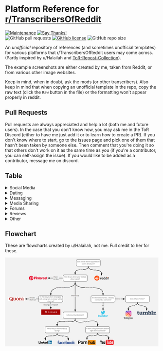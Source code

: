 # Platform Reference for [r/TranscribersOfReddit](https://www.reddit.com/r/TranscribersOfReddit/wiki/index)

[![Maintenance](https://img.shields.io/badge/Maintained%3F-yes-green.svg)](https://GitHub.com/TheodoreHua/ToR-Platform-Chart/graphs/commit-activity)
[![Say Thanks!](https://img.shields.io/badge/Say%20Thanks-!-1EAEDB.svg)](https://saythanks.io/to/theodorehuadev@gmail.com)  
![GitHub pull requests](https://img.shields.io/github/issues-pr/TheodoreHua/ToR-Platform-Chart)
[![GitHub license](https://img.shields.io/github/license/TheodoreHua/ToR-Platform-Chart)](https://github.com/TheodoreHua/ToR-Platform-Chart/blob/master/LICENSE)
![GitHub repo size](https://img.shields.io/github/repo-size/TheodoreHua/ToR-Platform-Chart)

An *unofficial* repository of references (and sometimes unofficial templates) for various platforms that r/TranscribersOfReddit users may come across. (Partly inspired by u/Halailah and [ToR-Repost-Collection](https://github.com/codingJWilliams/ToR-Repost-Collection)).

The example screenshots are either created by me, taken from Reddit, or from various other image websites.

Keep in mind, when in doubt, ask the mods (or other transcribers). Also keep in mind that when copying an unofficial template in the repo, copy the raw text (click the `Raw` button in the file) or the formatting won't appear properly in reddit.

## Pull Requests

Pull requests are always appreciated and help a lot (both me and future users). In the case that you don't know how, you may ask me in the ToR Discord (either to have me just add it or to learn how to create a PR). If you don't know where to start, go to the issues page and pick one of them that hasn't been taken by someone else. Then comment that you're doing it so that others don't work on it as the same time as you (if you're a contributor, you can self-assign the issue). If you would like to be added as a contributor, message me on discord.

## Table

<details><summary>Social Media</summary>

| Screenshot | Platform Name | Identifying Features | Template |
|------------|---------------|----------------------|------------------------------|
| ![Facebook](res/facebook/postcomment.png) | Facebook | Privacy Symbol (Black & White Globe, 2 People, Lock).<br/><br/>Like Button (Thumbs Up Outline on New). | [Official Template](https://www.reddit.com/r/TranscribersOfReddit/wiki/formats/images/facebook)
| Post<br/>![Twitter Post](res/twitter/post.jpg)<br/><br/>Reply/Comment<br/>![Twitter Reply](res/twitter/comment_reply.jpg)| Twitter | Bolded name to the right of a profile picture and a mention (@username) underneath that. | [Official Template](https://www.reddit.com/r/TranscribersOfReddit/wiki/formats/images/twitter)
| Post<br/>![Instagram Post](res/instagram/post.png)<br/><br/>Stories<br/>![Instagram Stories](res/instagram/stories.png) | Instagram | Image/Post on the left, username in the topright with `Follow` beside it. Triangle paper airplane design pointing towards the topleft near the message/comment bar. | [Unofficial Template](res/instagram/templates)
| Profile<br/>![Linkedin Profile](res/linkedin/profile.png)<br/><br/>Post<br/>![Post](res/linkedin/post.jpg) | LinkedIn|All linkedin posts, and profiles, have usernames, and profile pictures. The most important characteristic is that all linkedin profiles have their position under their name. Every post has reactions, similar to facebook (see bottom of image 3), but with different icons (a lightbulb for example). Most job adverts are in linkedin. If you see the word "Connections", it is Linkedin. | [Unofficial Template](res/linkedin/templates)
| Post<br/>![Mastodon Post](res/mastodon/post.png)<br/><br/>Comment<br/>![Mastodon Comment](res/mastodon/post_comment.png) | Mastodon | Like twitter except the mention is formatted in `@username@domain`. The domain varies as there are different Mastodon instances. The date, privacy (globe, lock, etc), boosts (equivalent to retweet), and stars are located under the post. Generally the buttons are in the order reply, boost, star, bookmark, more. | [Unofficial Template](res/mastodon/templates)
| Notes<br/>![Tumblr Notes](res/tumblr/notes.jpg)<br/><br/>Non-Notes<br/>![Tumblr](res/tumblr/post_comment.jpg) | Tumblr | A square profile picture followed by a bolded name and sometimes a blue `follow` button. Multiple comments/posts/notes (whatever they're called) are separated by a line. Sometimes you can see the text `X notes` under it, that's usually a telltale sign of a tumblr post. | [Official Template](https://www.reddit.com/r/TranscribersOfReddit/wiki/formats/images/socialmedia#wiki_tumblr)
| Post<br/>![Post](res/parler/post.png)<br/><br/>Comment<br/>![Comment](res/parler/comment.png) | Parler | For posts, profile picture on the left and a bold profile name on the right of the profile picture. Under the profile name is a handle, to the right of the profile name is the date/time. Under the text body is a minimalistic comment, downvote, and upvote icon. There is a number next to the upvote arrow. Then to the bottom right of the post there is a square with arrows on opposite corners, the top right has a downward facing arrow.<br/><br/>Comments are in the same format except they are slightly indented and missing the date stamp next to the name.| [Unofficial Template](res/parler/templates)

</details>

<details><summary>Dating</summary>

| Screenshot | Platform Name | Identifying Features | Template |
|------------|---------------|----------------------|------------------------------|
| Profile<br/>![Tinder Profile](res/tinder/profile.jpg)<br/><br/>Messages<br/>![Tinder Message](res/tinder/messages.jpg) | Tinder | For profiles:<br/>Large profile picture at the top, bold name, to the right of the name is their age, under the name is a distance. After that is a line break, after the line break is their bio.<br/><br/>For messages:<br/>Pink-reddish left arrow on the left of the header, followed by a small picture and name, to the right of the header is a report flag. | [Unofficial Template](res/tinder/templates)

</details>

<details><summary>Messaging</summary>

| Screenshot | Platform Name | Identifying Features | Template |
|------------|---------------|----------------------|------------------------------|
| ![Discord](res/discord/messages.png) | Discord | Username followed by date stamp, generally with a grey-ish background. <br /><br /> <details><summary>Click to reveal text (Controversy Warning)</summary><br />Unless they're one of those people who uses light theme, in which case, same thing except your eyes are now burned out</details> | [Unofficial Template](res/discord/template.md)
| ![Steam Chat](res/steam/messages.jpg) | Steam Chat | Small profile picture with blue line on the right of it followed by a username followed by a timestamp. An icon with a plus arrow and person is located in the top right of the chat window. The person the user is chatting with is shown in a tab list at the top of the window. Under that is the message body. | [Unofficial Template](res/steam/templates/messages.md)

</details>

<details><summary>Media Sharing</summary>

| Screenshot | Platform Name | Identifying Features | Template |
|------------|---------------|----------------------|------------------------------|
| Post and Comments<br/>![Youtube Post](res/youtube/post_comments.jpeg)<br/><br/>Comments<br/>![Youtube](res/youtube/comment.png) | Youtube | Most posts are uploaded to reddit with comments, which have either Black or White Background. Every comment has a profile picture and a username. There are like/dislike buttons. The number of points the comment has is displayed between this buttons.  |  [Unofficial Template](res/youtube/templates)
| ![TikTok](res/tiktok/post_comment.jpg) | TikTok | Extremely similar to Instagram except there's a number under the heart icon. If something has been `liked by the creator` then it says that underneath it. It has the time a comment was posted after the comment text. | [Unofficial Template](res/tiktok/templates)
| ![Pinterest](res/pinterest/post.png) | Pinterest | Image or Video on the left, 3 dots and an upload symbol on the right with a large red `Save` button. Link to the image with only th domain is directly under that, followed by a description. On the bottom there's a profile picture followed by `User saved to Topic/Collection` (or whatever it's called). | [Unofficial Template](res/pinterest/templates)
| Streaming and Chat<br/>![Streaming and Chat](res/twitch/twitch_streaming.png)</br><br/>Close Up of the chat<br/>![closeup](res/twitch/twitch_chat.png) | Twitch | There are multiple ways to recognize twitch. The easiest one is looking at the chat. There are people with different colours, and badges before their name. If one of them is a crown, that is twitch. If you see badges, probably is also twitch. In the top right we can see some presents. At the bottom we can see the streamer, with 2 options: Follow (in purple) and Subscribe (in grey). The title of the streaming is just below the streamer name. It is usually in a really dark grey. | [Unofficial Template](res/twitch/templates)

</details>

<details><summary>Forums</summary>

| Screenshot | Platform Name | Identifying Features | Template |
|------------|---------------|----------------------|------------------------------|
| New Reddit<br/>![New Reddit](res/reddit/newpost.png)<br/><br/>Old Reddit<br/>![Old Reddit](res/reddit/oldpost.png)<br/><br/>New Reddit Comments<br/>![New Reddit](res/reddit/newcomment.png)<br/><br/>Old Reddit Comments<br/>![Old Reddit](res/reddit/oldcomment.png) | Reddit | Upvote & Downvote Arrows, some subs use custom CSS and some screenshots are from mobile apps but they're usually pretty similar and can be easily identified. <br /><br /> <details><summary>Click to reveal text (for dramatic effect)</summary><br />Also you should know this, it's called TranscribersOf**Reddit**</details> | [Official Template](https://www.reddit.com/r/TranscribersOfReddit/wiki/formats/images/reddit)
| Post<br/>![4Chan](res/4chan/post.jpg)<br/><br/>Greentext<br/>![Greentext](res/4chan/greentext.jpg) | 4Chan | Brownish background, post header with name in greentext on the left side and the date & number in the right side in reddish font. | [Official Template](https://www.reddit.com/r/TranscribersOfReddit/wiki/formats/images/greentext)
| ![Quora](res/quora/post.png) | Quora | Blue framed pencil icon with the text `Answer`, followed by a follow icon (and sometimes a request icon) underneath a bolded title. Answers usually are formatted with the name in bold, followed by `experiences` after the name separated with a comma. Underneath that is either `Answered` followed by a date or `Updated` followed by a date. | [Official Template](https://www.reddit.com/r/TranscribersOfReddit/wiki/formats/images/quora)
| Question<br/>![StackOverflow Post](res/stackexchange/post.png)<br/><br/>Answer<br/>![StackOverflow Answer](res/stackexchange/answer.png) | Stack Exchange | Upvote/Downvote triangles similar to Reddit on the left with a number in between the two arrows. There's a description to the right of that and underneath that are tags. In the bottom right there is a rectangle which contains the username, profile picture, and date. There may also of those boxes to the left of the most bottom right box, that happens if the question/answer is edited. In order to tell whether a screenshot is a question or an answer, look at the text before the date in the rectangle. A question fill have the text `asked` and an answer will have the text `answered`. Similar to Reddit, Stack Exchange has sub-categories (like subreddits). Stack Overflow, which is used in this example, is one of them. As such, Stack Exchange screenshots may vary slightly. | [Unofficial Template](res/stackexchange/templates)

</details>

<details><summary>Reviews</summary>

| Screenshot | Platform Name | Identifying Features | Template |
|------------|---------------|----------------------|------------------------------|
| ![Review + Reply](res/google/review.jpg) | Google Reviews | Username, then number of reviews, then stars. | [Unofficial Template](res/google/review.md)
| Review ![Amazon Review](res/amazon/amazon_review.png)</br>Questions and Answers ![Question](res/amazon/amazon_question_answer.png) | Amazon | Amazon reviews are similar to most review sites. To differentiate, you must look closely. The images of the review are at the bottom of the page. Amazon reviews have a rating system: Helpfulness. If you see "x people found this helpful", it's amazon. If you see "Verified Purchase", it is also amazon. The questions and answers can be identified easily. They have an upvote/downvote rating in the left. The user who posted the question is anonymous, but the users who answered aren't.  Answers also have the date when they were posted | [Unofficial Template](res/amazon/templates)
| ![Steam Review](res/steam/review.png) | Steam Review |  | [Unofficial Template](res/steam/templates/review.md)

</details>

<details><summary>Other</summary>

| Screenshot | Platform Name | Identifying Features | Template |
|------------|---------------|----------------------|------------------------------|
| Commit<br/>![GitHub Commit](res/github/commit.png)<br/><br/>Issue<br/>![GitHub Issue](res/github/issue.png) | GitHub | For commits, bolded commit message and underneath that, the profile picture and the name in bold to the right of the profile picture followed by `committed` and the date.<br/><br/>For issues, a large title and underneath that the status (Open & Closed), and the text `[user] opened this issue [time] ago` to the right of it.| [Unofficial Template](res/github/templates)
| ![Steam Store](res/steam/store.png) | Steam Store | Game title as a header at the top, under that is an image and video gallery.  To the right of the image/video gallery is a banner with a description of the game under that as well as review, developer, and tag info under the description. | [Unofficial Template](res/steam/templates/store.md)

</details>

## Flowchart

These are flowcharts created by u/Halailah, not me. Full credit to her for these.

![Halailah Flowchart 1](res/halailahflowchart1.png)
